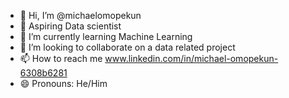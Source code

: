- 👋 Hi, I’m @michaelomopekun
- 👀 Aspiring Data scientist
- 🌱 I’m currently learning Machine Learning
- 💞️ I’m looking to collaborate on a data related project
- 📫 How to reach me www.linkedin.com/in/michael-omopekun-6308b6281
- 😄 Pronouns: He/Him

<!---
michaelomopekun/michaelomopekun is a ✨ special ✨ repository because its `README.md` (this file) appears on your GitHub profile.
You can click the Preview link to take a look at your changes.
--->
